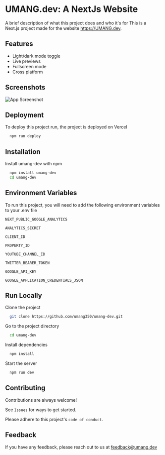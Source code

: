 
# UMANG.dev: A NextJs Website

A brief description of what this project does and who it's for
This is a Next.js project made for the website https://UMANG.dev.

## Features

- Light/dark mode toggle
- Live previews
- Fullscreen mode
- Cross platform


## Screenshots

![App Screenshot](https://via.placeholder.com/468x300?text=App+Screenshot+Here)


## Deployment

To deploy this project run, the project is deployed on Vercel

```bash
  npm run deploy
```


## Installation

Install umang-dev with npm

```bash
  npm install umang-dev
  cd umang-dev
```
    
## Environment Variables

To run this project, you will need to add the following environment variables to your .env file

`NEXT_PUBLIC_GOOGLE_ANALYTICS`

`ANALYTICS_SECRET`

`CLIENT_ID`

`PROPERTY_ID`

`YOUTUBE_CHANNEL_ID`

`TWITTER_BEARER_TOKEN`

`GOOGLE_API_KEY`

`GOOGLE_APPLICATION_CREDENTIALS_JSON`

## Run Locally

Clone the project

```bash
  git clone https://github.com/umang350/umang-dev.git
```

Go to the project directory

```bash
  cd umang-dev
```

Install dependencies

```bash
  npm install
```

Start the server

```bash
  npm run dev
```


## Contributing

Contributions are always welcome!

See `Issues` for ways to get started.

Please adhere to this project's `code of conduct`.


## Feedback

If you have any feedback, please reach out to us at feedback@umang.dev

